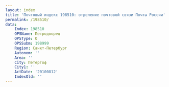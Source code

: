 ```yaml
---
layout: index
title: 'Почтовый индекс 198510: отделение почтовой связи Почты России'
permalink: /198510/
data:
    Index: 198510
    OPSName: Петродворец
    OPSType: О
    OPSSubm: 198999
    Region: Санкт-Петербург
    Autonom: ''
    Area: ''
    City: Петергоф
    City1: ''
    ActDate: '20100812'
    IndexOld: ''
---
```

